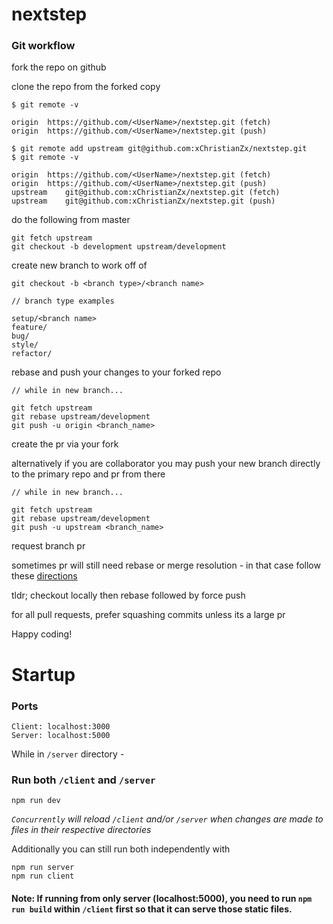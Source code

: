 # nextstep

### Git workflow

fork the repo on github

clone the repo from the forked copy

    $ git remote -v

    origin	https://github.com/<UserName>/nextstep.git (fetch)
    origin	https://github.com/<UserName>/nextstep.git (push)

    $ git remote add upstream git@github.com:xChristianZx/nextstep.git
    $ git remote -v

    origin	https://github.com/<UserName>/nextstep.git (fetch)
    origin	https://github.com/<UserName>/nextstep.git (push)
    upstream	git@github.com:xChristianZx/nextstep.git (fetch)
    upstream	git@github.com:xChristianZx/nextstep.git (push)

do the following from master

    git fetch upstream
    git checkout -b development upstream/development

create new branch to work off of

    git checkout -b <branch type>/<branch name>

    // branch type examples

    setup/<branch name>
    feature/
    bug/
    style/
    refactor/

rebase and push your changes to your forked repo 

    // while in new branch...
  
    git fetch upstream
    git rebase upstream/development
    git push -u origin <branch_name>

create the pr via your fork

alternatively if you are collaborator you may push your new branch directly to the primary repo and pr from there
    
    // while in new branch...
    
    git fetch upstream
    git rebase upstream/development
    git push -u upstream <branch_name>
    
request branch pr

sometimes pr will still need rebase or merge resolution - in that case follow these [directions](https://github.com/edx/edx-platform/wiki/How-to-Rebase-a-Pull-Request)

tldr; checkout locally then rebase followed by force push

for all pull requests, prefer squashing commits unless its a large pr

Happy coding!

# Startup

### Ports
    Client: localhost:3000
    Server: localhost:5000

While in `/server` directory - 
### Run both `/client` and `/server`
    npm run dev
*`Concurrently` will reload `/client` and/or `/server` when changes are made to files in their respective directories*

Additionally you can still run both independently with 
```
npm run server
npm run client
```

#### Note: If running from only server (localhost:5000), you need to run `npm run build` within `/client` first so that it can serve those static files.
